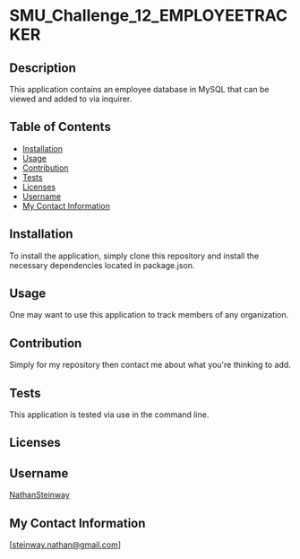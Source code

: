   # SMU_Challenge_12_EMPLOYEETRACKER
  ## Description
This application contains an employee database in MySQL that can be viewed and added to via inquirer.

  ## Table of Contents

  * [Installation](#Installation)
  * [Usage](#Usage)
  * [Contribution](#Contribution)
  * [Tests](#Tests)
  * [Licenses](#Licenses)
  * [Username](#Username)
  * [My Contact Information](#My-Contact-Information)

  ## Installation
To install the application, simply clone this repository and install the necessary dependencies located in package.json.
  ## Usage
One may want to use this application to track members of any organization.
  ## Contribution
Simply for my repository then contact me about what you're thinking to add.
  ## Tests
This application is tested via use in the command line.
  ## Licenses



  ## Username
[NathanSteinway](https://www.github.com/NathanSteinway)
  ## My Contact Information
[steinway.nathan@gmail.com]

